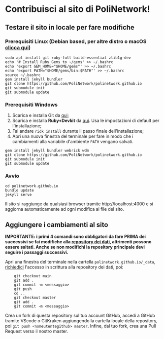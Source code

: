 # Contribuisci al sito di PoliNetwork!

## Testare il sito in locale per fare modifiche

### Prerequisiti Linux (Debian based, per altre distro o macOS [clicca qui](https://jekyllrb.com/docs/installation/other-linux/))

```
sudo apt install git ruby-full build-essential zlib1g-dev
echo '# Install Ruby Gems to ~/gems' >> ~/.bashrc
echo 'export GEM_HOME="$HOME/gems"' >> ~/.bashrc
echo 'export PATH="$HOME/gems/bin:$PATH"' >> ~/.bashrc
source ~/.bashrc
gem install jekyll bundler
git clone https://github.com/PoliNetwork/polinetwork.github.io
git submodule init
git submodule update
```

### Prerequisiti Windows

1. Scarica e installa Git da [qui](https://git-scm.com/download/win);
2. Scarica e installa **Ruby+Devkit** da [qui](https://rubyinstaller.org/downloads/). Usa le impostazioni di default per l'installazione;
3. Fai andare `ridk install` durante il passo finale dell'installazione;
4. Apri una nuova finestra del terminale per fare in modo che i cambiamenti alla variabile d'ambiente `PATH` vengano salvati.

```
gem install jekyll bundler webrick wdm
git clone https://github.com/PoliNetwork/polinetwork.github.io
git submodule init
git submodule update
```

### Avvio

	cd polinetwork.github.io
	bundle update
	jekyll serve

Il sito si raggiunge da qualsiasi browser tramite http://localhost:4000 e si aggiorna automaticamente ad ogni modifica ai file del sito.

## Aggiungere i cambiamenti al sito

**IMPORTANTE: i primi 4 comandi sono obbligatori da fare PRIMA dei successivi se fai modifiche alla [repository dei dati](https://github.com/PoliNetworkOrg/polinetworkWebsiteData), altrimenti possono essere saltati. Anche se non modifichi la repository principale devi seguire i passaggi successivi.**

Apri una finestra del terminale nella cartella `polinetwork.github.io/_data`, [richiedici](https://polinetwork.org/it/learnmore/contacts/) l'accesso in scrittura alla repository dei dati, poi:

```
	git checkout main
	git add .
	git commit -m <messaggio>
	git push
	cd ..
	git checkout master
	git add .
	git commit -m <messaggio>
```
Crea un fork di questa repository sul tuo account GitHub, accedi a GitHub tramite VScode o GitKraken aggiungendo la cartella locale della repository, poi `git push <nomeutentegithub> master`. Infine, dal tuo fork, crea una Pull Request verso il nostro master.
